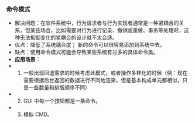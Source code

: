 ### 命令模式
* 解决问题：在软件系统中，行为请求者与行为实现者通常是一种紧耦合的关系，但某些场合，比如需要对行为进行记录、撤销或重做、事务等处理时，这种无法抵御变化的紧耦合的设计就不太合适。
* 优点：降低了系统耦合度； 新的命令可以很容易添加到系统中去。
* 缺点：使用命令模式可能会导致某些系统有过多的具体命令类。
* **应用场景：**
* 1. 一般出现回退需求的时候考虑此模式，或者操作多样化的时候（例：现在需要根据后台返回的数据进行不同地渲染，但是基本构成单元都相似，只是一些数量和排版顺序不同）
* 2. GUI 中每一个按钮都是一条命令。 
* 3. 模拟 CMD。